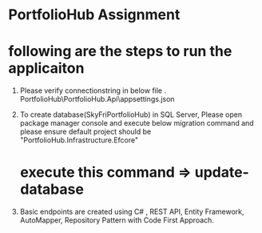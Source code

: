 # PortfolioHub Assignment

# following are the steps to run the applicaiton 

1. Please verify connectionstring in below file
.	PortfolioHub\PortfolioHub.Api\appsettings.json

2. To create database(SkyFriPortfolioHub) in SQL Server, Please open package manager console and execute below migration command 
   and please ensure default project should be "PortfolioHub.Infrastructure.Efcore"
   # execute this command =>  update-database 
3. Basic endpoints are created using C# , REST API, Entity Framework, AutoMapper, Repository Pattern with Code First Approach.   